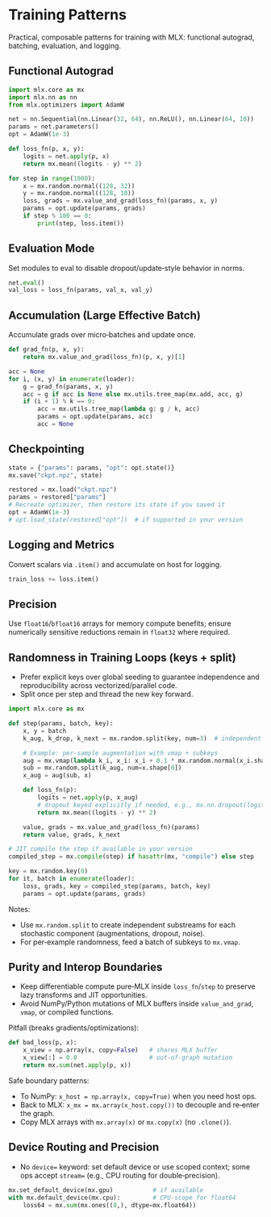 # Training Patterns

Practical, composable patterns for training with MLX: functional autograd, batching, evaluation, and logging.

## Functional Autograd

```python
import mlx.core as mx
import mlx.nn as nn
from mlx.optimizers import AdamW

net = nn.Sequential(nn.Linear(32, 64), nn.ReLU(), nn.Linear(64, 10))
params = net.parameters()
opt = AdamW(1e-3)

def loss_fn(p, x, y):
    logits = net.apply(p, x)
    return mx.mean((logits - y) ** 2)

for step in range(1000):
    x = mx.random.normal((128, 32))
    y = mx.random.normal((128, 10))
    loss, grads = mx.value_and_grad(loss_fn)(params, x, y)
    params = opt.update(params, grads)
    if step % 100 == 0:
        print(step, loss.item())
```

## Evaluation Mode

Set modules to eval to disable dropout/update‑style behavior in norms.

```python
net.eval()
val_loss = loss_fn(params, val_x, val_y)
```

## Accumulation (Large Effective Batch)

Accumulate grads over micro‑batches and update once.

```python
def grad_fn(p, x, y):
    return mx.value_and_grad(loss_fn)(p, x, y)[1]

acc = None
for i, (x, y) in enumerate(loader):
    g = grad_fn(params, x, y)
    acc = g if acc is None else mx.utils.tree_map(mx.add, acc, g)
    if (i + 1) % k == 0:
        acc = mx.utils.tree_map(lambda g: g / k, acc)
        params = opt.update(params, acc)
        acc = None
```

## Checkpointing

```python
state = {"params": params, "opt": opt.state()}
mx.save("ckpt.npz", state)

restored = mx.load("ckpt.npz")
params = restored["params"]
# Recreate optimizer, then restore its state if you saved it
opt = AdamW(1e-3)
# opt.load_state(restored["opt"])  # if supported in your version
```

## Logging and Metrics

Convert scalars via `.item()` and accumulate on host for logging.

```python
train_loss += loss.item()
```

## Precision

Use `float16`/`bfloat16` arrays for memory compute benefits; ensure numerically sensitive reductions remain in `float32` where required.

## Randomness in Training Loops (keys + split)

- Prefer explicit keys over global seeding to guarantee independence and reproducibility across vectorized/parallel code.
- Split once per step and thread the new key forward.

```python
import mlx.core as mx

def step(params, batch, key):
    x, y = batch
    k_aug, k_drop, k_next = mx.random.split(key, num=3)  # independent streams

    # Example: per‑sample augmentation with vmap + subkeys
    aug = mx.vmap(lambda k_i, x_i: x_i + 0.1 * mx.random.normal(x_i.shape, key=k_i))
    sub = mx.random.split(k_aug, num=x.shape[0])
    x_aug = aug(sub, x)

    def loss_fn(p):
        logits = net.apply(p, x_aug)
        # dropout keyed explicitly if needed, e.g., mx.nn.dropout(logits, key=k_drop)
        return mx.mean((logits - y) ** 2)

    value, grads = mx.value_and_grad(loss_fn)(params)
    return value, grads, k_next

# JIT compile the step if available in your version
compiled_step = mx.compile(step) if hasattr(mx, "compile") else step

key = mx.random.key(0)
for it, batch in enumerate(loader):
    loss, grads, key = compiled_step(params, batch, key)
    params = opt.update(params, grads)
```

Notes:
- Use `mx.random.split` to create independent substreams for each stochastic component (augmentations, dropout, noise).
- For per‑example randomness, feed a batch of subkeys to `mx.vmap`.

## Purity and Interop Boundaries

- Keep differentiable compute pure‑MLX inside `loss_fn`/`step` to preserve lazy transforms and JIT opportunities.
- Avoid NumPy/Python mutations of MLX buffers inside `value_and_grad`, `vmap`, or compiled functions.

Pitfall (breaks gradients/optimizations):
```python
def bad_loss(p, x):
    x_view = np.array(x, copy=False)   # shares MLX buffer
    x_view[:] = 0.0                    # out‑of‑graph mutation
    return mx.sum(net.apply(p, x))
```

Safe boundary patterns:
- To NumPy: `x_host = np.array(x, copy=True)` when you need host ops.
- Back to MLX: `x_mx = mx.array(x_host.copy())` to decouple and re‑enter the graph.
- Copy MLX arrays with `mx.array(x)` or `mx.copy(x)` (no `.clone()`).

## Device Routing and Precision

- No `device=` keyword: set default device or use scoped context; some ops accept `stream=` (e.g., CPU routing for double‑precision).
```python
mx.set_default_device(mx.gpu)           # if available
with mx.default_device(mx.cpu):         # CPU‑scope for float64
    loss64 = mx.sum(mx.ones((8,), dtype=mx.float64))
```

